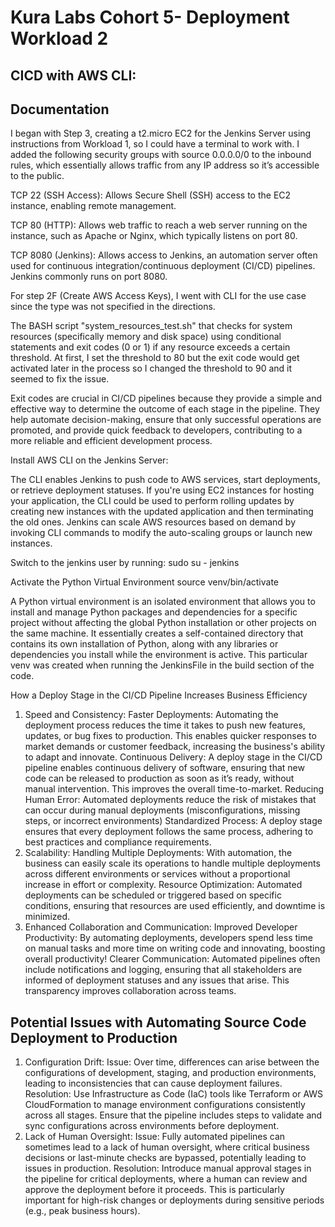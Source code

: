 # Kura Labs Cohort 5- Deployment Workload 2
## CICD with AWS CLI:


## Documentation
I began with Step 3, creating a t2.micro EC2 for the Jenkins Server using instructions from Workload 1, so I could have a terminal to work with. I added the following security groups with source 0.0.0.0/0 to the inbound rules, which essentially allows traffic from any IP address so it’s accessible to the public. 

TCP 22 (SSH Access): Allows Secure Shell (SSH) access to the EC2 instance, enabling remote management.

TCP 80 (HTTP): Allows web traffic to reach a web server running on the instance, such as Apache or Nginx, which typically listens on port 80.

TCP 8080 (Jenkins): Allows access to Jenkins, an automation server often used for continuous integration/continuous deployment (CI/CD) pipelines. Jenkins commonly runs on port 8080.

For step 2F (Create AWS Access Keys), I went with CLI for the use case since the type was not specified in the directions.

The BASH script "system_resources_test.sh" that checks for system resources (specifically memory and disk space) using conditional statements and exit codes (0 or 1) if any resource exceeds a certain threshold. At first, I set the threshold to 80 but the exit code would get activated later in the process so I changed the threshold to 90 and it seemed to fix the issue.

Exit codes are crucial in CI/CD pipelines because they provide a simple and effective way to determine the outcome of each stage in the pipeline. They help automate decision-making, ensure that only successful operations are promoted, and provide quick feedback to developers, contributing to a more reliable and efficient development process.

Install AWS CLI on the Jenkins Server:

The CLI enables Jenkins to push code to AWS services, start deployments, or retrieve deployment statuses. If you're using EC2 instances for hosting your application, the CLI could be used to perform rolling updates by creating new instances with the updated application and then terminating the old ones. Jenkins can scale AWS resources based on demand by invoking CLI commands to modify the auto-scaling groups or launch new instances.

Switch to the jenkins user by running:
sudo su - jenkins

Activate the Python Virtual Environment
source venv/bin/activate

A Python virtual environment is an isolated environment that allows you to install and manage Python packages and dependencies for a specific project without affecting the global Python installation or other projects on the same machine. It essentially creates a self-contained directory that contains its own installation of Python, along with any libraries or dependencies you install while the environment is active. This particular venv was created when running the JenkinsFile in the build section of the code.

How a Deploy Stage in the CI/CD Pipeline Increases Business Efficiency
1. Speed and Consistency:
	Faster Deployments: Automating the deployment process reduces the time it takes to push new features, updates, or bug fixes to production. This enables quicker responses to market demands or customer feedback, increasing the business's ability to adapt and innovate.
	Continuous Delivery: A deploy stage in the CI/CD pipeline enables continuous delivery of software, ensuring that new code can be released to production as soon as it’s ready, without manual intervention. This improves the overall time-to-market.
	Reducing Human Error: Automated deployments reduce the risk of mistakes that can occur during manual deployments (misconfigurations, missing steps, or incorrect environments)
	Standardized Process: A deploy stage ensures that every deployment follows the same process, adhering to best practices and compliance requirements.
2. Scalability:
	Handling Multiple Deployments: With automation, the business can easily scale its operations to handle multiple deployments across different environments or services without a proportional increase in effort or complexity.
	Resource Optimization: Automated deployments can be scheduled or triggered based on specific conditions, ensuring that resources are used efficiently, and downtime is minimized.
3. Enhanced Collaboration and Communication:
	Improved Developer Productivity: By automating deployments, developers spend less time on manual tasks and more time on writing code and innovating, boosting overall productivity!
	Clearer Communication: Automated pipelines often include notifications and logging, ensuring that all stakeholders are informed of deployment statuses and any issues that arise. This transparency improves collaboration across teams.
## Potential Issues with Automating Source Code Deployment to Production
1. Configuration Drift:
	Issue: Over time, differences can arise between the configurations of development, staging, and production environments, leading to inconsistencies that can cause deployment failures.
	Resolution: Use Infrastructure as Code (IaC) tools like Terraform or AWS CloudFormation to manage environment configurations consistently across all stages. Ensure that the pipeline includes steps to validate and sync configurations across environments before deployment.
2. Lack of Human Oversight:
	Issue: Fully automated pipelines can sometimes lead to a lack of human oversight, where critical business decisions or last-minute checks are bypassed, potentially leading to issues in production.
	Resolution: Introduce manual approval stages in the pipeline for critical deployments, where a human can review and approve the deployment before it proceeds. This is particularly important for high-risk changes or deployments during sensitive periods (e.g., peak business hours).


